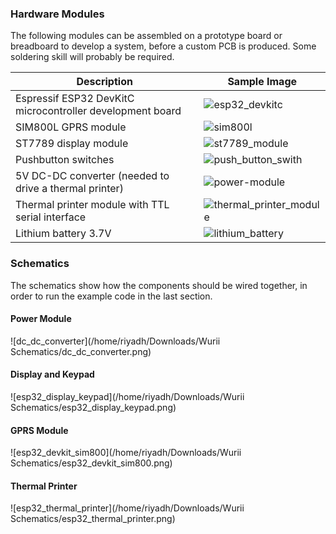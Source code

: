 ### Hardware Modules

The following modules can be assembled on a prototype board or breadboard to develop a system, before a custom PCB is produced. Some soldering skill will probably be required. 

| Description                                               | Sample Image                                                 |
| --------------------------------------------------------- | ------------------------------------------------------------ |
| Espressif ESP32 DevKitC microcontroller development board | ![esp32_devkitc](/home/riyadh/Downloads/esp32_devkitc.png)   |
| SIM800L GPRS module                                       | ![sim800l](/home/riyadh/Downloads/sim800l.png)               |
| ST7789 display module                                     | ![st7789_module](/home/riyadh/Downloads/st7789_module.png)   |
| Pushbutton switches                                       | ![push_button_swith](/home/riyadh/Downloads/push_button_swith.png) |
| 5V DC-DC converter (needed to drive a thermal printer)    | ![power-module](/home/riyadh/Downloads/power-module.png)     |
| Thermal printer module with TTL serial interface          | ![thermal_printer_module](/home/riyadh/Downloads/thermal_printer_module.png) |
| Lithium battery 3.7V                                      | ![lithium_battery](/home/riyadh/Downloads/lithium_battery.png) |

### Schematics

The schematics show how the components should be wired together, in order to run the example code in the last section. 

#### Power Module

![dc_dc_converter](/home/riyadh/Downloads/Wurii Schematics/dc_dc_converter.png)

#### Display and Keypad

![esp32_display_keypad](/home/riyadh/Downloads/Wurii Schematics/esp32_display_keypad.png)

#### GPRS Module

![esp32_devkit_sim800](/home/riyadh/Downloads/Wurii Schematics/esp32_devkit_sim800.png)

#### Thermal Printer

![esp32_thermal_printer](/home/riyadh/Downloads/Wurii Schematics/esp32_thermal_printer.png)

